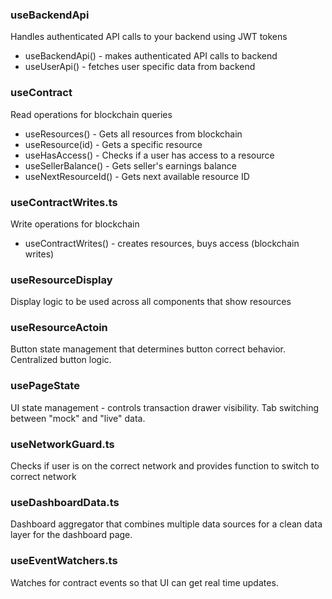 
### useBackendApi
Handles authenticated API calls to your backend using JWT tokens
- useBackendApi() - makes authenticated API calls to backend
- useUserApi() - fetches user specific data from backend
### useContract
Read operations for blockchain queries
- useResources() - Gets all resources from blockchain
- useResource(id) - Gets a specific resource
- useHasAccess() - Checks if a user has access to a resource
- useSellerBalance() - Gets seller's earnings balance
- useNextResourceId() - Gets next available resource ID
### useContractWrites.ts 
Write operations for blockchain 
- useContractWrites() - creates resources, buys access (blockchain writes)
### useResourceDisplay
Display logic to be used across all components that show resources
### useResourceActoin
Button state management that determines button correct behavior. Centralized button logic. 
### usePageState
UI state management - controls transaction drawer visibility. Tab switching between "mock" and "live" data. 
### useNetworkGuard.ts
Checks if user is on the correct network and provides function to switch to correct network
### useDashboardData.ts
Dashboard aggregator that combines multiple data sources for a clean data layer for the dashboard page.
### useEventWatchers.ts
Watches for contract events so that UI can get real time updates.
